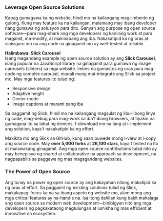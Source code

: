### Leverage Open Source Solutions

Kapag gumagawa ka ng website, hindi mo na kailangang mag-imbento ng gulong. Kung may feature ka na kailangan, malamang may ibang developer nang gumawa ng solusyon para dito. Ganyan ang purpose ng open source software—para mag-share ang mga developers ng kanilang work at para magamit, ma-modify, at makinabang ang iba. Nakakatipid ka ng oras at sinisiguro mo na ang code na ginagamit mo ay well-tested at reliable.

**Halimbawa: Slick Carousel**  
Isang magandang example ng open source solution ay ang **Slick Carousel**, isang popular na JavaScript library na ginagamit para gumawa ng image carousels (sliders) sa mga website. Imbes na gumastos ng oras para mag-code ng complex carousel, madali mong mai-integrate ang Slick sa project mo. May mga features ito tulad ng:

- Responsive design
- Adaptive height
- Center mode
- Image captions at marami pang iba

Sa paggamit ng Slick, hindi mo na kailangang magsulat ng libu-libong linya ng code, mag-debug para mag-work sa iba't ibang browsers, at tiyakin na gumagana ito sa lahat ng devices. I-download mo na lang at i-implement ang solution, kaya't nakakatipid ka ng effort.

Makikita mo ang Slick sa GitHub, kung saan puwede mong i-view at i-copy ang source code. May **over 5,000 forks** at **26,100 stars**, kaya’t tested na ito at malawakang ginagamit. Ang mga open source contributions tulad nito ay may benepisyo ng shared at collaborative na approach sa development, na nagpapabilis sa paggawa ng mas magagandang websites.

### The Power of Open Source  
Ang tunay na power ng open source ay ang kakayahan nitong makatipid ka ng oras at effort. Sa paggamit ng existing solutions tulad ng Slick, makakapag-focus ka na sa ibang aspeto ng website mo, alam mong ang mga critical features ay na-handle na. Isa itong dahilan kung bakit mahalaga ang open source sa modern web development—binibigyan nito ang mga developers ng pagkakataong magtulungan at lumikha ng mas efficient at innovative na ecosystem.
